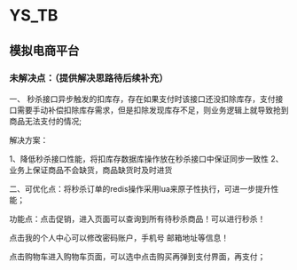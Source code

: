 # YS_TB

## 模拟电商平台

### 未解决点：（提供解决思路待后续补充）

一、	秒杀接口异步触发的扣库存，存在如果支付时该接口还没扣除库存，支付接口需要手动补偿扣除库存需求，但是扣除发现库存不足，则业务逻辑上就导致抢到商品无法支付的情况;

解决方案：

1、降低秒杀接口性能，将扣库存数据库操作放在秒杀接口中保证同步一致性
2、业务上保证商品不会缺货，商品缺货时及时进货

二、可优化点：将秒杀订单的redis操作采用lua来原子性执行，可进一步提升性能；



功能点：点击促销，进入页面可以查询到所有待秒杀商品！可以进行秒杀！

点击我的个人中心可以修改密码账户，手机号 邮箱地址等信息！

点击购物车进入购物车页面，可以选中点击购买再弹到支付界面，再支付；





